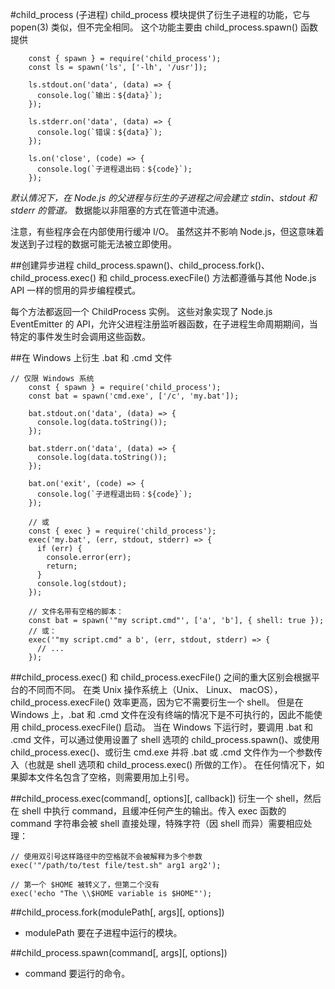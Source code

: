 #child_process (子进程)
child_process 模块提供了衍生子进程的功能，它与 popen(3) 类似，但不完全相同。 这个功能主要由 child_process.spawn() 函数提供

```javscript
    const { spawn } = require('child_process');
    const ls = spawn('ls', ['-lh', '/usr']);

    ls.stdout.on('data', (data) => {
      console.log(`输出：${data}`);
    });

    ls.stderr.on('data', (data) => {
      console.log(`错误：${data}`);
    });

    ls.on('close', (code) => {
      console.log(`子进程退出码：${code}`);
    });
```

*默认情况下，在 Node.js 的父进程与衍生的子进程之间会建立 stdin、stdout 和 stderr 的管道。*  数据能以非阻塞的方式在管道中流通。 

注意，有些程序会在内部使用行缓冲 I/O。 虽然这并不影响 Node.js，但这意味着发送到子过程的数据可能无法被立即使用。

##创建异步进程
child_process.spawn()、child_process.fork()、child_process.exec() 和 child_process.execFile() 方法都遵循与其他 Node.js API 一样的惯用的异步编程模式。

每个方法都返回一个 ChildProcess 实例。 这些对象实现了 Node.js EventEmitter 的 API，允许父进程注册监听器函数，在子进程生命周期期间，当特定的事件发生时会调用这些函数。

##在 Windows 上衍生 .bat 和 .cmd 文件
```javscript
// 仅限 Windows 系统
    const { spawn } = require('child_process');
    const bat = spawn('cmd.exe', ['/c', 'my.bat']);

    bat.stdout.on('data', (data) => {
      console.log(data.toString());
    });

    bat.stderr.on('data', (data) => {
      console.log(data.toString());
    });

    bat.on('exit', (code) => {
      console.log(`子进程退出码：${code}`);
    });
```

```javscript
    // 或
    const { exec } = require('child_process');
    exec('my.bat', (err, stdout, stderr) => {
      if (err) {
        console.error(err);
        return;
      }
      console.log(stdout);
    });

    // 文件名带有空格的脚本：
    const bat = spawn('"my script.cmd"', ['a', 'b'], { shell: true });
    // 或：
    exec('"my script.cmd" a b', (err, stdout, stderr) => {
      // ...
    });
```

##child_process.exec() 和 child_process.execFile() 
之间的重大区别会根据平台的不同而不同。 在类 Unix 操作系统上（Unix、 Linux、 macOS），child_process.execFile() 效率更高，因为它不需要衍生一个 shell。 但是在 Windows 上，.bat 和 .cmd 文件在没有终端的情况下是不可执行的，因此不能使用 child_process.execFile() 启动。 当在 Windows 下运行时，要调用 .bat 和 .cmd 文件，可以通过使用设置了 shell 选项的 child_process.spawn()、或使用 child_process.exec()、或衍生 cmd.exe 并将 .bat 或 .cmd 文件作为一个参数传入（也就是 shell 选项和 child_process.exec() 所做的工作）。 在任何情况下，如果脚本文件名包含了空格，则需要用加上引号。

##child_process.exec(command[, options][, callback])
衍生一个 shell，然后在 shell 中执行 command，且缓冲任何产生的输出。传入 exec 函数的 command 字符串会被 shell 直接处理，特殊字符（因 shell 而异）需要相应处理：
```
// 使用双引号这样路径中的空格就不会被解释为多个参数
exec('"/path/to/test file/test.sh" arg1 arg2');

// 第一个 $HOME 被转义了，但第二个没有
exec('echo "The \\$HOME variable is $HOME"');

```

##child_process.fork(modulePath[, args][, options])
 * modulePath <string> 要在子进程中运行的模块。

##child_process.spawn(command[, args][, options])
 * command <string> 要运行的命令。
